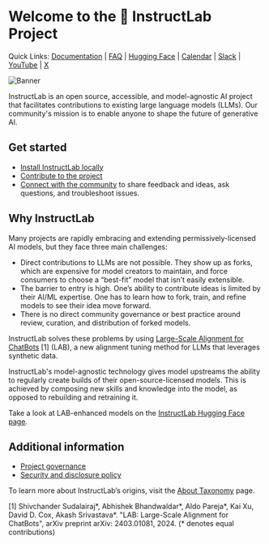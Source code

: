 # Welcome to the 🐶 InstructLab Project

Quick Links: [Documentation](https://docs.instructlab.ai/) | [FAQ](https://docs.instructlab.ai/community/FAQ/) | [Hugging Face](https://huggingface.co/instructlab) | [Calendar](https://calendar.google.com/calendar/u/0/embed?src=c_23c2f092cd6d147c45a9d2b79f815232d6c3e550b56c3b49da24c4b5d2090e8f@group.calendar.google.com) | [Slack](https://join.slack.com/t/instruct-lab/shared_invite/zt-2kieyqiz9-zhXSxGnXk6uL_f3hVbD53g) | [YouTube](https://www.youtube.com/@InstructLab) | [X](https://x.com/InstructLab)

![Banner](https://github.com/instructlab/.github/blob/main/assets/instructlab-banner.png)

InstructLab is an open source, accessible, and model-agnostic AI project that facilitates contributions to existing large language models (LLMs). Our community's mission is to enable anyone to shape the future of generative AI.

## Get started

* [Install InstructLab locally](https://docs.instructlab.ai/getting-started/mac_metal/)
* [Contribute to the project](https://github.com/instructlab/instructlab/blob/main/CONTRIBUTING/CONTRIBUTING.md)
* [Connect with the community](https://github.com/instructlab/community/blob/main/Collaboration.md) to share feedback and ideas, ask questions, and troubleshoot issues.

## Why InstructLab

Many projects are rapidly embracing and extending permissively-licensed AI models, but they face three main challenges:

* Direct contributions to LLMs are not possible. They show up as forks, which are expensive for model creators to maintain, and force consumers to choose a “best-fit” model that isn’t easily extensible.
* The barrier to entry is high. One’s ability to contribute ideas is limited by their AI/ML expertise. One has to learn how to fork, train, and refine models to see their idea move forward.
* There is no direct community governance or best practice around review, curation, and distribution of forked models.

InstructLab solves these problems by using [Large-Scale Alignment for ChatBots](https://arxiv.org/abs/2403.01081) [1] (LAB), a new alignment tuning method for LLMs that leverages synthetic data.

InstructLab's model-agnostic technology gives model upstreams the ability to regularly create builds of their open-source-licensed models. This is achieved by composing new skills and knowledge into the model, as opposed to rebuilding and retraining it.

Take a look at LAB-enhanced models on the [InstructLab Hugging Face page](https://huggingface.co/instructlab).

## Additional information

* [Project governance](https://docs.instructlab.ai/community/GOVERNANCE/)
* [Security and disclosure policy](https://github.com/instructlab/.github/blob/main/SECURITY.md)

To learn more about InstructLab’s origins, visit the [About Taxonomy](https://docs.instructlab.ai/taxonomy/#welcome-to-the-instructlab-taxonomy) page.

[1] Shivchander Sudalairaj*, Abhishek Bhandwaldar*, Aldo Pareja*, Kai Xu, David D. Cox, Akash Srivastava*. "LAB: Large-Scale Alignment for ChatBots", arXiv preprint arXiv: 2403.01081, 2024. (* denotes equal contributions)
